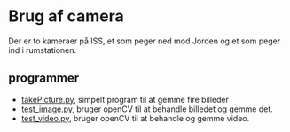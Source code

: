 # Brug af camera

Der er to kameraer på ISS, et som peger ned mod Jorden og et som peger ind i rumstationen. 

## programmer
* [takePicture.py](takePicture), simpelt program til at gemme fire billeder
* [test_image.py](test_image.py), bruger openCV til at behandle billedet og gemme det. 
* [test_video.py](test_image.py), bruger openCV til at behandle og gemme video.
